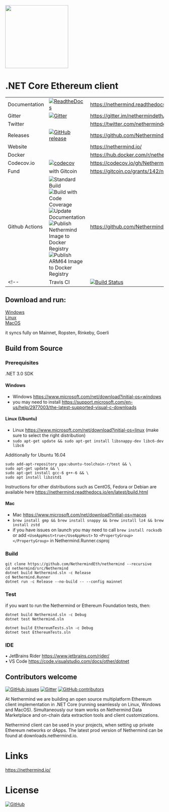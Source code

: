 <img src="Nethermind.png" width="200">

# .NET Core Ethereum client
|           |         |               |
| :-------- | :------ | :------------ |
| Documentation | [![ReadtheDocs](https://readthedocs.org/projects/nethermind/badge/?version=latest)](https://nethermind.readthedocs.io) | https://nethermind.readthedocs.io |
| Gitter | [![Gitter](https://img.shields.io/gitter/room/nethermindeth/nethermind.svg)](https://gitter.im/nethermindeth/nethermind) | https://gitter.im/nethermindeth/nethermind |
| Twitter | | https://twitter.com/nethermindeth |
| Releases | [![GitHub release](https://img.shields.io/github/release/NethermindEth/nethermind.svg)](https://github.com/NethermindEth/nethermind/releases) | https://github.com/NethermindEth/nethermind/releases |
| Website | | https://nethermind.io/ |
|Docker||https://hub.docker.com/r/nethermind/nethermind|
|Codecov.io| [![codecov](https://codecov.io/gh/NethermindEth/nethermind/branch/master/graph/badge.svg)](https://codecov.io/gh/NethermindEth/nethermind) | https://codecov.io/gh/NethermindEth/nethermind |
| Fund | with Gitcoin | https://gitcoin.co/grants/142/nethermind |
| Github Actions | ![Standard Build](https://github.com/NethermindEth/nethermind/workflows/Standard%20Build/badge.svg) ![Build with Code Coverage](https://github.com/NethermindEth/nethermind/workflows/Build%20with%20Code%20Coverage/badge.svg) ![Update Documentation](https://github.com/NethermindEth/nethermind/workflows/Update%20Documentation/badge.svg) ![Publish Nethermind Image to Docker Registry](https://github.com/NethermindEth/nethermind/workflows/Publish%20Nethermind%20Image%20to%20Docker%20Registry/badge.svg) ![Publish ARM64 Image to Docker Registry](https://github.com/NethermindEth/nethermind/workflows/Publish%20ARM64%20Image%20to%20Docker%20Registry/badge.svg) | https://github.com/NethermindEth/nethermind/actions |
<!--| Travis CI | [![Build Status](https://travis-ci.org/NethermindEth/nethermind.svg?branch=master)](https://travis-ci.org/NethermindEth/nethermind) | https://travis-ci.org/NethermindEth/nethermind |-->

## Download and run:

[Windows](http://downloads.nethermind.io)<br/>
[Linux](http://downloads.nethermind.io)<br/>
[MacOS](http://downloads.nethermind.io)<br/>

it syncs fully on Mainnet, Ropsten, Rinkeby, Goerli

## Build from Source

### Prerequisites

.NET 3.0 SDK

#### Windows

*	Windows https://www.microsoft.com/net/download?initial-os=windows
* you may need to install https://support.microsoft.com/en-us/help/2977003/the-latest-supported-visual-c-downloads

#### Linux (Ubuntu)

*	Linux https://www.microsoft.com/net/download?initial-os=linux (make sure to select the right distribution)
* `sudo apt-get update && sudo apt-get install libsnappy-dev libc6-dev libc6`

Additionally for Ubuntu 16.04

```
sudo add-apt-repository ppa:ubuntu-toolchain-r/test && \
sudo apt-get update && \
sudo apt-get install gcc-6 g++-6 && \
sudo apt install libzstd1
```

Instructions for other distributions such as CentOS, Fedora or Debian are available here https://nethermind.readthedocs.io/en/latest/build.html

#### Mac

*	Mac https://www.microsoft.com/net/download?initial-os=macos
* `brew install gmp && brew install snappy && brew install lz4 && brew install zstd`
* if you have issues on launch you may need to call
`brew install rocksdb` or add `<UseAppHost>true</UseAppHost>` to `<PropertyGroup></PropertyGroup>` in Nethermind.Runner.csproj

### Build

```
git clone https://github.com/NethermindEth/nethermind --recursive
cd nethermind/src/Nethermind
dotnet build Nethermind.sln -c Release
cd Nethermind.Runner
dotnet run -c Release --no-build -- --config mainnet
```

### Test

if you want to run the Nethermind or Ethereum Foundation tests, then:
```
dotnet build Nethermind.sln -c Debug
dotnet test Nethermind.sln

dotnet build EthereumTests.sln -c Debug
dotnet test EthereumTests.sln
```

### IDE

•	JetBrains Rider https://www.jetbrains.com/rider/<br/>
•	VS Code https://code.visualstudio.com/docs/other/dotnet<br/>


## Contributors welcome
[![GitHub issues](https://img.shields.io/github/issues/nethermindeth/nethermind.svg)](https://github.com/NethermindEth/nethermind/issues)
[![Gitter](https://img.shields.io/gitter/room/nethermindeth/nethermind.svg)](https://gitter.im/nethermindeth/nethermind)
[![GitHub contributors](https://img.shields.io/github/contributors/nethermindeth/nethermind.svg)](https://github.com/NethermindEth/nethermind/graphs/contributors)

At Nethermind we are building an open source multiplatform Ethereum client implementation in .NET Core (running seamlessly on Linux, Windows and MacOS). Simultaneously our team works on Nethermind Data Marketplace and on-chain data extraction tools and client customizations.

Nethermind client can be used in your projects, when setting up private Ethereum networks or dApps. The latest prod version of Nethermind can be found at downloads.nethermind.io.
# Links
https://nethermind.io/

# License
[![GitHub](https://img.shields.io/github/license/nethermindeth/nethermind.svg)](https://github.com/NethermindEth/nethermind/blob/master/LICENSE)

